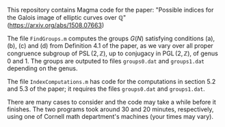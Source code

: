 This repository contains Magma code for the paper:  "Possible indices for the Galois image of elliptic curves over $\mathbb{Q}$"  (https://arxiv.org/abs/1508.07663)
  
The file `FindGroups.m` computes the groups $G(N)$ satisfying conditions (a), (b), (c) and (d) from Definition 4.1 of the paper, as we vary over all proper congruence subgroup of $\operatorname{PSL}(2,\mathbb{Z})$, up to conjugacy in $\operatorname{PGL}(2,\mathbb{Z})$, of genus $0$ and $1$.  The groups are outputed to files `groups0.dat` and `groups1.dat` depending on the genus.

The file `IndexComputations.m` has code for the computations in section 5.2 and 5.3 of the paper; it requires the files `groups0.dat` and `groups1.dat`.

There are many cases to consider and the code may take a while before it finishes.  The two programs took around 30 and 20 minutes, respectively, using one of Cornell math department's machines (your times may vary).
